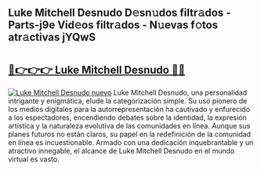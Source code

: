 ## Luke Mitchell Desnudo D𝚎sn𝚞dos filtr𝚊dos - Parts-j9e Vid𝚎os filtr𝚊dos - N𝚞evas f𝚘tos atr𝚊ctivas jYQwS

# <h2><a href="http://mb7p4m.tromn.icu/?c=Luke+Mitchell+Desnudo">🔗👉👉👉 Luke Mitchell Desnudo 🔗🔗</a></h2>

[![Luke Mitchell Desnudo nuevo](https://i.imgur.com/pEAQMta.gif)](http://mb7p4m.tromn.icu/?c=Luke+Mitchell+Desnudo)
Luke Mitchell Desnudo, una personalidad intrigante y enigmática, elude la categorización simple. Su uso pionero de los medios digitales para la autorrepresentación ha cautivado y enfurecido a los espectadores, encendiendo debates sobre la identidad, la expresión artística y la naturaleza evolutiva de las comunidades en línea. Aunque sus planes futuros no están claros, su papel en la redefinición de la comunidad en línea es incuestionable. Armado con una dedicación inquebrantable y un atractivo innegable, el alcance de Luke Mitchell Desnudo en el mundo virtual es vasto.
